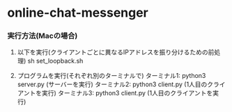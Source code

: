 # online-chat-messenger

### 実行方法(Macの場合)

1. 以下を実行(クライアントごとに異なるIPアドレスを振り分けるための前処理)
sh set_loopback.sh

2. プログラムを実行(それぞれ別のターミナルで)
ターミナル1: python3 server.py (サーバーを実行)
ターミナル2: python3 client.py (1人目のクライアントを実行)
ターミナル3: python3 client.py (1人目のクライアントを実行)

